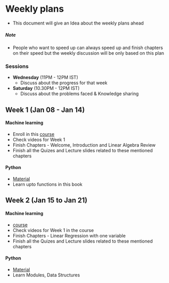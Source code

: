 # Weekly plans
- This document will give an Idea about the weekly plans ahead

##### Note
- People who want to speed up can always speed up and finish chapters on their speed but the weekly discussion will be only based on this plan

### Sessions
- <b>Wednesday</b> (11PM - 12PM IST)
  - Discuss about the progress for that week
- <b>Saturday</b> (10.30PM - 12PM IST)
  - Discuss about the problems faced & Knowledge sharing

## Week 1 (Jan 08 - Jan 14)

#### Machine learning
- Enroll in this [course](https://www.coursera.org/learn/machine-learning)
- Check videos for Week 1 
- Finish Chapters - Welcome, Introduction and Linear Algebra Review
- Finish all the Quizes and Lecture slides related to these mentioned chapters

#### Python
- [Material](https://python.swaroopch.com/)
- Learn upto functions in this book

## Week 2 (Jan 15 to Jan 21)

#### Machine learning
- [course](https://www.coursera.org/learn/machine-learning)
- Check videos for Week 1 in the course
- Finish Chapters - Linear Regression with one variable
- Finish all the Quizes and Lecture slides related to these mentioned chapters

#### Python
- [Material](https://python.swaroopch.com/)
- Learn Modules, Data Structures
